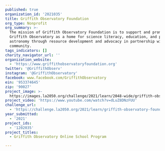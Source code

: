 ```yaml
---
published: true
organization_id: '2021035'
title: Griffith Observatory Foundation
org_type: Nonprofit
org_summary: >-
  The mission of Griffith Observatory Foundation is to support and promote
  Griffith Observatory as a home for science literacy, education, and public
  astronomy through resource development and advocacy in partnership with the
  community.
tags_indicators: []
charity_navigator_url: ''
organization_website:
  - 'https://www.griffithobservatoryfoundation.org'
twitter: '@GriffithObserv'
instagram: '@GriffithObservatory'
facebook: www.facebook.com/GriffithObservatory
ein: '953374645'
zip: '90027'
project_image: >-
  https://images.la2050.org/challenge/2021/learn/2048-wide/griffith-observatory-foundation.jpg
project_video: 'https://www.youtube.com/watch?v=dLuZ8DNzFUU'
challenge_url:
  - 'https://challenge.la2050.org/2021/learn/griffith-observatory-foundation/'
year_submitted:
  - '2021'
project_ids:
  - '1202035'
project_titles:
  - Griffith Observatory Online School Program

---
```

